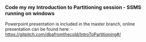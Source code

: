 ### Code my my Introduction to Partitioning session - SSMS running on windows

Powerpoint presentation is included in the master branch, online presentation can be found here: -
<br>
https://gitpitch.com/dbafromthecold/IntroToPartitioning#/

